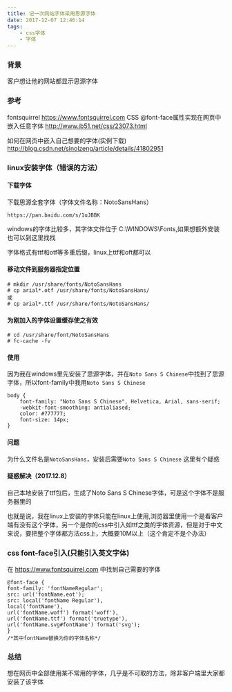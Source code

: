```yaml
---
title: 记一次网站字体采用思源字体
date: 2017-12-07 12:46:14
tags: 
    - css字体
    - 字体
---
```


### 背景

客户想让他的网站都显示思源字体

### 参考
fontsquirrel
https://www.fontsquirrel.com
CSS @font-face属性实现在网页中嵌入任意字体
http://www.jb51.net/css/23073.html

如何在网页中嵌入自己想要的字体(实例下载)
http://blog.csdn.net/sinolzeng/article/details/41802951

### linux安装字体（错误的方法）

#### 下载字体

下载思源全套字体（字体文件名称：NotoSansHans）
```
https://pan.baidu.com/s/1uJBBK
```

windows的字体比较多，其字体文件位于 C:\WINDOWS\Fonts,如果想额外安装也可以到这里找找

字体格式有ttf和otf等多重后缀，linux上ttf和oft都可以

#### 移动文件到服务器指定位置
```
# mkdir /usr/share/fonts/NotoSansHans
# cp arial*.otf /usr/share/fonts/NotoSansHans/
或
# cp arial*.ttf /usr/share/fonts/NotoSansHans/
```

#### 为刚加入的字体设置缓存使之有效
```
# cd /usr/share/font/NotoSansHans
# fc-cache -fv
```

#### 使用

因为我在windows里先安装了思源字体，并在`Noto Sans S Chinese`中找到了思源字体，所以font-family中我用`Noto Sans S Chinese`
```
body {
    font-family: "Noto Sans S Chinese", Helvetica, Arial, sans-serif;
    -webkit-font-smoothing: antialiased;
    color: #777777;
    font-size: 14px;
}
```

#### 问题
为什么文件名是`NotoSansHans`，安装后需要`Noto Sans S Chinese`
这里有个疑惑

#### 疑惑解决（2017.12.8）

自己本地安装了ttf包后，生成了Noto Sans S Chinese字体，可是这个字体不是服务器里的

也就是说，我在linux上安装的字体只能在linux上使用,浏览器里使用一个是看客户端有没有这个字体，另一个是你的css中引入如ttf之类的字体资源，但是对于中文来说，要把整个字体都方法css上，大概要10M以上（这个肯定不是个办法）



### css font-face引入(只能引入英文字体)

在
https://www.fontsquirrel.com
中找到自己需要的字体

```
@font-face {
font-family: 'fontNameRegular';
src: url('fontName.eot');
src: local('fontName Regular'),
local('fontName'),
url('fontName.woff') format('woff'),
url('fontName.ttf') format('truetype'),
url('fontName.svg#fontName') format('svg');
}
/*其中fontName替换为你的字体名称*/ 
```


### 总结

想在网页中全部使用某不常用的字体，几乎是不可取的方法，除非客户端里大家都安装了该字体



